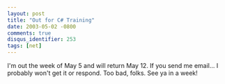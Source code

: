 ```yaml
---
layout: post
title: "Out for C# Training"
date: 2003-05-02 -0800
comments: true
disqus_identifier: 253
tags: [net]
---
```

I'm out the week of May 5 and will return May 12. If you send me
email... I probably won't get it or respond. Too bad, folks. See ya in a
week!
